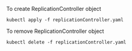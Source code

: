 To create ReplicationController object
```
kubectl apply -f replicationController.yaml
```
To remove ReplicationController object
```
kubectl delete -f replicationController.yaml
```